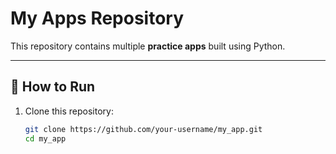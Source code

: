 # My Apps Repository

This repository contains multiple **practice apps** built using Python.

---

## 🚀 How to Run

1. Clone this repository:
   ```bash
   git clone https://github.com/your-username/my_app.git
   cd my_app
